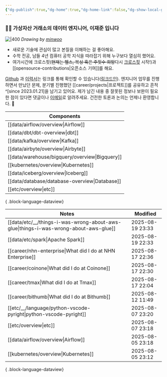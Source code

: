 ```yaml
---
{"dg-publish":true,"dg-home":true,"dg-home-link":false,"dg-show-local-graph":false,"dg-show-backlinks":false,"dg-show-toc":false,"dg-show-inline-title":false,"dg-show-file-tree":false,"dg-enable-search":true,"dg-link-preview":false,"dg-show-tags":false,"dg-pass-frontmatter":false,"permalink":"/Welcome to jx2lee garden/","tags":["gardenEntry"],"dgEnableSearch":true,"dgPassFrontmatter":true,"noteIcon":"","created":"2024-10-02T18:51:46.000+09:00"}
---
```




### 👋🏽 가상자산 거래소의 데이터 엔지니어, 이재준 입니다


![|400](https://i.imgur.com/IOPpMZJ.jpeg)
*Drawing by [minwoo](https://github.com/tommybebe)*


- 새로운 기술에 관심이 많고 본질을 이해하는 걸 좋아해요.
- 수학 전공, 남들 4년 컴퓨터 공학 지식을 따라잡기 위해 누구보다 열심히 했어요.
- 여가시간에 크로스핏(~~현재는 헬스, 복싱 혹은 주짓수 희망~~다시 [크로스핏](https://www.instagram.com/cfkhan2015_2025/reels/) 시작!)과 [[opensource-contributions\|오픈소스 기여]]를 해요.


[Github](https://github.com/jx2lee) 과 [이력서](https://github.com/jx2lee/resume.new/blob/main/jaejun_lee_resume.pdf)는 링크를 통해 확인할 수 있습니다([링크드인](https://www.linkedin.com/in/jx2lee/)). 엔지니어 업무를 진행하면서 만났던 문제, 분기별 진행했던 [[career/projects\|프로젝트]]를 공유하고 흔적^[since 2023.01.21]을 남기고 있어요. 제가 남긴 내용 중 잘못된 정보나 보완이 필요한 점이 있다면 댓글이나 [이메일](malito:dev.jaejun.lee.1991@gmail.com)로 알려주세요. 건전한 토론과 논의는 언제나 환영합니다. 🤗


| Components                                        |
| ------------------------------------------------- |
| [[data/airflow/overview\|Airflow]]             |
| [[data/dbt/dbt-overview\|dbt]]                 |
| [[data/kafka/overview\|Kafka]]                 |
| [[data/airbyte/overview\|Airbyte]]             |
| [[data/warehouse/bigquery/overview\|Bigquery]] |
| [[kubernetes/overview\|Kubernetes]]            |
| [[data/iceberg/overview\|Iceberg]]             |
| [[data/database/database-overview\|Database]]  |
| [[etc/overview\|etc]]                          |

{ .block-language-dataview}


| Notes                                                                                   | Modified         |
| --------------------------------------------------------------------------------------- | ---------------- |
| [[data/etc/__/things-i-was-wrong-about-aws-glue\|things-i-was-wrong-about-aws-glue]] | 2025-08-19 23:33 |
| [[data/etc/spark\|Apache Spark]]                                                     | 2025-08-19 22:33 |
| [[career/nhn-enterprise\|What did I do at NHN Enterprise]]                           | 2025-08-17 22:36 |
| [[career/coinone\|What did I do at Coinone]]                                         | 2025-08-17 22:30 |
| [[career/tmax\|What did I do at Tmax]]                                               | 2025-08-17 22:04 |
| [[career/bithumb\|What did I do at Bithumb]]                                         | 2025-08-12 11:49 |
| [[etc/__/language/python-vscode-pyright\|python-vscode-pyright]]                     | 2025-08-07 23:20 |
| [[etc/overview\|etc]]                                                                | 2025-08-07 23:18 |
| [[data/airflow/overview\|Airflow]]                                                   | 2025-08-05 23:18 |
| [[kubernetes/overview\|Kubernetes]]                                                  | 2025-08-05 23:12 |

{ .block-language-dataview}